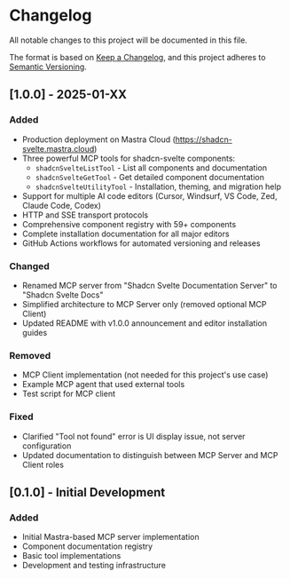# Changelog

All notable changes to this project will be documented in this file.

The format is based on [Keep a Changelog](https://keepachangelog.com/en/1.0.0/),
and this project adheres to [Semantic Versioning](https://semver.org/spec/v2.0.0.html).

## [1.0.0] - 2025-01-XX

### Added

- Production deployment on Mastra Cloud (https://shadcn-svelte.mastra.cloud)
- Three powerful MCP tools for shadcn-svelte components:
  - `shadcnSvelteListTool` - List all components and documentation
  - `shadcnSvelteGetTool` - Get detailed component documentation
  - `shadcnSvelteUtilityTool` - Installation, theming, and migration help
- Support for multiple AI code editors (Cursor, Windsurf, VS Code, Zed, Claude Code, Codex)
- HTTP and SSE transport protocols
- Comprehensive component registry with 59+ components
- Complete installation documentation for all major editors
- GitHub Actions workflows for automated versioning and releases

### Changed

- Renamed MCP server from "Shadcn Svelte Documentation Server" to "Shadcn Svelte Docs"
- Simplified architecture to MCP Server only (removed optional MCP Client)
- Updated README with v1.0.0 announcement and editor installation guides

### Removed

- MCP Client implementation (not needed for this project's use case)
- Example MCP agent that used external tools
- Test script for MCP client

### Fixed

- Clarified "Tool not found" error is UI display issue, not server configuration
- Updated documentation to distinguish between MCP Server and MCP Client roles

## [0.1.0] - Initial Development

### Added

- Initial Mastra-based MCP server implementation
- Component documentation registry
- Basic tool implementations
- Development and testing infrastructure
